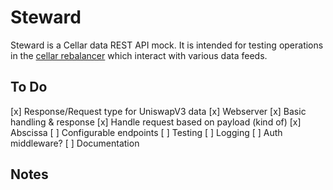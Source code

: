 # Steward

Steward is a Cellar data REST API mock. It is intended for testing operations in the [cellar rebalancer](https://github.com/PeggyJV/cellar_rebalancer_rs) which interact with various data feeds.

## To Do
[x] Response/Request type for UniswapV3 data
[x] Webserver
[x] Basic handling & response
[x] Handle request based on payload (kind of)
[x] Abscissa
[ ] Configurable endpoints
[ ] Testing
[ ] Logging
[ ] Auth middleware?
[ ] Documentation

## Notes

